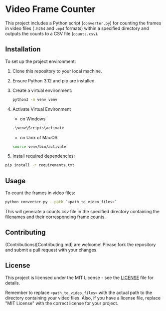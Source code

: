 # Video Frame Counter

This project includes a Python script (`converter.py`) for counting the frames in video files (`.h264` and `.mp4` formats) within a specified directory and outputs the counts to a CSV file (`counts.csv`).

## Installation

To set up the project environment:

1. Clone this repository to your local machine.
2. Ensure Python 3.12 and pip are installed.
3. Create a virtual environment:

   ```sh
   python3 -m venv venv
   ```

4. Activate Virtual Environment 
    - on Windows

    ```powershell
    .\venv\Scripts\activate
    ```

    - on Unix of MacOS

    ```sh
    source venv/bin/activate
    ```

5. Install required dependencies: 

```sh
pip install -r requirements.txt
```

## Usage
To count the frames in video files:

```sh
python converter.py --path `<path_to_video_files>`
```

This will generate a counts.csv file in the specified directory containing the filenames and their corresponding frame counts.

## Contributing

(Contributions)[Contributing.md] are welcome! Please fork the repository and submit a pull request with your changes.

## License
This project is licensed under the MIT License - see the [LICENSE](LICENSE) file for details.

Remember to replace `<path_to_video_files>` with the actual path to the directory containing your video files. Also, if you have a license file, replace "MIT License" with the correct license for your project.